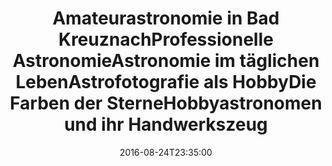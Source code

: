 ---
date: '2016-08-24T23:35:00'
talk_date: '1989-10-01T00:00:00'
talk_speakers:
  speaker1:
    name: Mitglieder der Sternwarte
title: '- Amateurastronomie in Bad Kreuznach

  - Professionelle Astronomie

  - Astronomie im täglichen Leben

  - Astrofotografie als Hobby

  - Die Farben der Sterne

  - Hobbyastronomen und ihr Handwerkszeug'
---